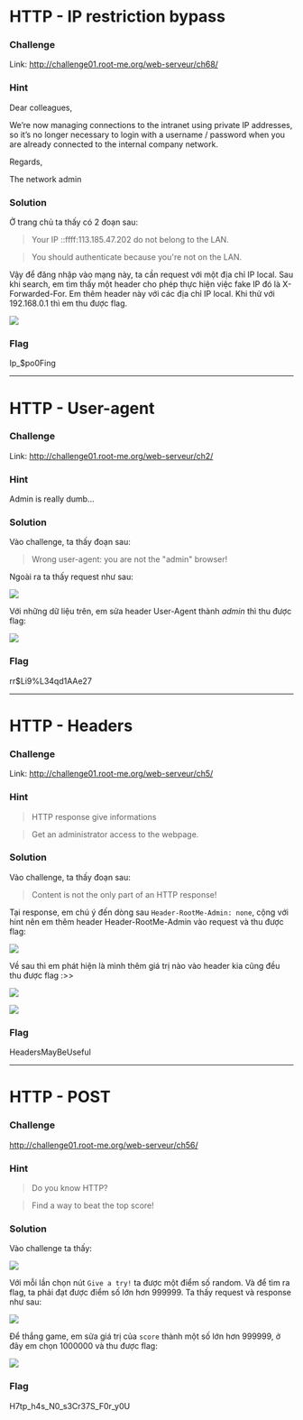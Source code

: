 # HTTP - IP restriction bypass
### Challenge 
Link: http://challenge01.root-me.org/web-serveur/ch68/
### Hint
Dear colleagues,

We’re now managing connections to the intranet using private IP addresses, so it’s no longer necessary to login with a username / password when you are already connected to the internal company network.

Regards,

The network admin
### Solution
Ở trang chủ ta thấy có 2 đoạn sau:
> Your IP ::ffff:113.185.47.202 do not belong to the LAN.

> You should authenticate because you're not on the LAN.

Vậy để đăng nhập vào mạng này, ta cần request với một địa chỉ IP local.
Sau khi search, em tìm thấy một header cho phép thực hiện việc fake IP đó là X-Forwarded-For.
Em thêm header này với các địa chỉ IP local. Khi thử với 192.168.0.1 thì em thu được flag.

![](https://i.imgur.com/baBJCuz.png)

### Flag
Ip_$po0Fing
___
# HTTP - User-agent
### Challenge 
Link: http://challenge01.root-me.org/web-serveur/ch2/
### Hint
Admin is really dumb...
### Solution
Vào challenge, ta thấy đoạn sau:
> Wrong user-agent: you are not the "admin" browser!

Ngoài ra ta thấy request như sau:

![](https://i.imgur.com/0XeQzUR.png)

Với những dữ liệu trên, em sửa header User-Agent thành *admin* thì thu được flag:

![](https://i.imgur.com/ZtUyqEp.png)

### Flag
rr$Li9%L34qd1AAe27
___
# HTTP - Headers
### Challenge
Link: http://challenge01.root-me.org/web-serveur/ch5/
### Hint
> HTTP response give informations

> Get an administrator access to the webpage.

### Solution
Vào challenge, ta thấy đoạn sau:
> Content is not the only part of an HTTP response!

Tại response, em chú ý đến dòng sau `Header-RootMe-Admin: none`, cộng với hint nên em thêm header Header-RootMe-Admin vào request và thu được flag:

![](https://i.imgur.com/O5KkOkL.png)

Về sau thì em phát hiện là mình thêm giá trị nào vào header kia cũng đều thu được flag :>>

![](https://i.imgur.com/psEDgiG.png)

![](https://i.imgur.com/BY9HOzr.png)

### Flag
HeadersMayBeUseful
___
# HTTP - POST
### Challenge
http://challenge01.root-me.org/web-serveur/ch56/
### Hint
> Do you know HTTP?

> Find a way to beat the top score!

### Solution
Vào challenge ta thấy:

![](https://i.imgur.com/TS1CwO6.png)

Với mỗi lần chọn nút `Give a try!` ta được một điểm số random. Và để tìm ra flag, ta phải đạt được điểm số lớn hơn 999999.
Ta thấy request và response như sau:

![](https://i.imgur.com/FMSbWg4.png)

Để thắng game, em sửa giá trị của `score` thành một số lớn hơn 999999, ở đây em chọn 1000000 và thu được flag:

![](https://i.imgur.com/pAhe3bF.png)

### Flag
H7tp_h4s_N0_s3Cr37S_F0r_y0U








